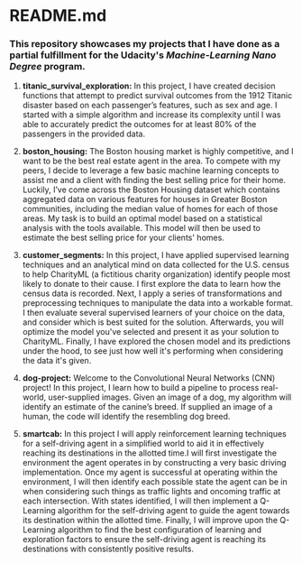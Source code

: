 # README.md
### This repository showcases my projects that I have done as a partial fulfillment for the Udacity's *Machine-Learning Nano Degree* program.
1. **titanic_survival_exploration:** In this project, I have created decision functions that attempt to predict survival outcomes from the 1912 Titanic disaster based on each passenger’s features, such as sex and age. I started with a simple algorithm and increase its complexity until I was able to accurately predict the outcomes for at least 80% of the passengers in the provided data.

2. **boston_housing:** The Boston housing market is highly competitive, and I want to be the best real estate agent in the area. To compete with my peers, I decide to leverage a few basic machine learning concepts to assist me and a client with finding the best selling price for their home. Luckily, I’ve come across the Boston Housing dataset which contains aggregated data on various features for houses in Greater Boston communities, including the median value of homes for each of those areas. My task is to build an optimal model based on a statistical analysis with the tools available. This model will then be used to estimate the best selling price for your clients' homes.

3. **customer_segments:** In this project, I have applied supervised learning techniques and an analytical mind on data collected for the U.S. census to help CharityML (a fictitious charity organization) identify people most likely to donate to their cause. I first explore the data to learn how the census data is recorded. Next, I apply a series of transformations and preprocessing techniques to manipulate the data into a workable format. I then evaluate several supervised learners of your choice on the data, and consider which is best suited for the solution. Afterwards, you will optimize the model you've selected and present it as your solution to CharityML. Finally, I have explored the chosen model and its predictions under the hood, to see just how well it's performing when considering the data it's given.

4. **dog-project:** Welcome to the Convolutional Neural Networks (CNN) project! In this project, I learn how to build a pipeline to process real-world, user-supplied images. Given an image of a dog, my algorithm will identify an estimate of the canine’s breed. If supplied an image of a human, the code will identify the resembling dog breed.

5. **smartcab:** In this project I will apply reinforcement learning techniques for a self-driving agent in a simplified world to aid it in effectively reaching its destinations in the allotted time.I will first investigate the environment the agent operates in by constructing a very basic driving implementation. Once my agent is successful at operating within the environment, I will then identify each possible state the agent can be in when considering such things as traffic lights and oncoming traffic at each intersection. With states identified, I will then implement a Q-Learning algorithm for the self-driving agent to guide the agent towards its destination within the allotted time. Finally, I will improve upon the Q-Learning algorithm to find the best configuration of learning and exploration factors to ensure the self-driving agent is reaching its destinations with consistently positive results.
